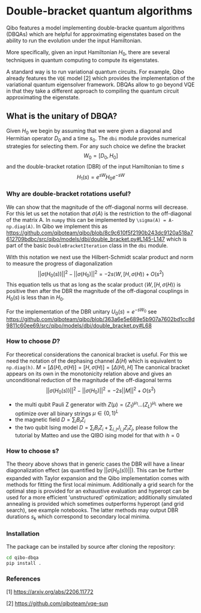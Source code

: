 # Double-bracket quantum algorithms

Qibo features a model implementing double-bracke quantum algorithms (DBQAs) which are helpful for approximating eigenstates based on the ability to run the evolution under the input Hamiltonian.

More specifically, given an input Hamiltonian $H_0$, there are several techniques in quantum computing to compute its eigenstates.

A standard way is to run variational quantum circuits. For example, Qibo already features  the `VQE` model [2] which provides the implementation of the variational quantum eigensolver framework.
DBQAs allow to go beyond VQE in that they take a different approach to compiling the quantum circuit approximating the eigenstate.

## What is the unitary of DBQA?

Given $H_0$ we begin by assuming that we were given a diagonal and Hermitian operator $D_0$ and a time $s_0$.
The `dbi` module provides numerical strategies for selecting them.
For any such choice we define the bracket
$$W_0 = [D_0, H_0]$$
and the double-bracket rotation (DBR) of the input Hamiltonian to time $s$
$$H_1(s) = e^{sW} H_0 e^{- s W}$$

### Why are double-bracket rotations useful?
We can show that the magnitude of the off-diagonal norms will decrease.
For this let us set the notation that $\sigma(A)$ is the restriction to the off-diagonal of the matrix A.
In `numpy` this can be implemented by `\sigma(A) = A-np.diag(A)`. In Qibo we implement this as
https://github.com/qiboteam/qibo/blob/8c9c610f5f2190b243dc9120a518a7612709bdbc/src/qibo/models/dbi/double_bracket.py#L145-L147
which is part of the basic `DoubleBracketIteration` class in the `dbi` module.

With this notation we next use the Hilbert-Schmidt scalar product and norm to measure the progress of diagonalization
 $$||\sigma(H_0(s))||^2- ||\sigma (H_0 )||^2= -2s \langle W, [H,\sigma(H)\rangle+O(s^2)$$
This equation tells us that as long as the scalar product $\langle W, [H,\sigma(H)\rangle$ is positive then after the DBR the magnitude of the off-diagonal couplings in $H_0(s)$ is less than in $H_0$.

For the implementation of the DBR unitary $U_0(s) = e^{-s W_0}$ see
https://github.com/qiboteam/qibo/blob/363a6e5e689e5b907a7602bd1cc8d9811c60ee69/src/qibo/models/dbi/double_bracket.py#L68

### How to choose $D$?

For theoretical considerations the canonical bracket is useful.
For this we need the notation of the dephasing channel $\Delta(H)$ which is equivalent to `np.diag(h)`.
 $M = [\Delta(H),\sigma(H)]= [H,\sigma(H)]= [\Delta(H),H]$
 The canonical bracket appears on its own in the monotonicity relation above and gives an unconditional reduction of the magnitude of the off-diagonal terms
 $$||\sigma(H_0(s))||^2- ||\sigma (H_0 )||^2= -2s ||M||^2+O(s^2)$$
- the multi qubit Pauli Z generator with $Z(\mu) = (Z_1)^{\mu_1}\ldots (Z_L)^{\mu_L}$ where we optimize over all binary strings $\mu\in \{0,1\}^L$
- the magnetic field $D = \sum_i B_i Z_i$
- the two qubit Ising model $D  = \sum_i B_i Z_i + \sum_{i,j} J_{i,j} Z_i Z_j$, please follow the tutorial by Matteo and use the QIBO ising model for that with $h=0$


### How to choose s?

The theory above shows that in generic cases the DBR will have a linear diagonalization effect (as quantified by $||\sigma(H_0(s))||$).
This can be further expanded with Taylor expansion and the Qibo implementation comes with methods for fitting the first local minimum.
Additionally a grid search for the optimal step is provided for an exhaustive evaluation and hyperopt can be used for a more efficient 'unstructured' optimization; additionally simulated annealing is provided which sometimes outperforms hyperopt (and grid search), see example notebooks.
The latter methods may output DBR durations $s_k$ which correspond to secondary local minima.



### Installation

The package can be installed by source after cloning the repository:

```bash
cd qibo-dbqa
pip install .
```

### References

[1] https://arxiv.org/abs/2206.11772

[2] https://github.com/qiboteam/vqe-sun
